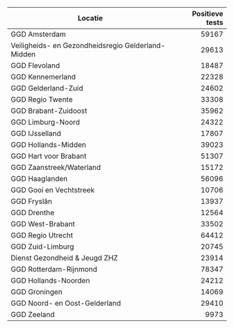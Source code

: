 | Locatie | Positieve tests |
|---------|----------------:|
| GGD Amsterdam                            | 59167 |
| Veiligheids- en Gezondheidsregio Gelderland-Midden | 29613 |
| GGD Flevoland                            | 18487 |
| GGD Kennemerland                         | 22328 |
| GGD Gelderland-Zuid                      | 24602 |
| GGD Regio Twente                         | 33308 |
| GGD Brabant-Zuidoost                     | 35962 |
| GGD Limburg-Noord                        | 24322 |
| GGD IJsselland                           | 17807 |
| GGD Hollands-Midden                      | 39023 |
| GGD Hart voor Brabant                    | 51307 |
| GGD Zaanstreek/Waterland                 | 15172 |
| GGD Haaglanden                           | 56096 |
| GGD Gooi en Vechtstreek                  | 10706 |
| GGD Fryslân                              | 13937 |
| GGD Drenthe                              | 12564 |
| GGD West-Brabant                         | 33502 |
| GGD Regio Utrecht                        | 64412 |
| GGD Zuid-Limburg                         | 20745 |
| Dienst Gezondheid & Jeugd ZHZ            | 23914 |
| GGD Rotterdam-Rijnmond                   | 78347 |
| GGD Hollands-Noorden                     | 24212 |
| GGD Groningen                            | 14069 |
| GGD Noord- en Oost-Gelderland            | 29410 |
| GGD Zeeland                              |  9973 |
